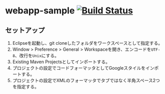 # webapp-sample [![Build Status](https://travis-ci.com/sotoiwa/webapp-sample.svg?branch=master)](https://travis-ci.com/sotoiwa/webapp-sample)

## セットアップ

1. Eclipseを起動し、git cloneしたフォルダをワークスペースとして指定する。
1. Window > Preference > General > Workspaceを開き、エンコードを`UTF-8`、改行を`Unix`にする。
1. Existing Maven Projectsとしてインポートする。
1. プロジェクトの設定でコードフォーマッタとしてGoogleスタイルをインポートする。
1. プロジェクトの設定でXMLのフォーマッタでタブではなく半角スペース2つを指定する。

